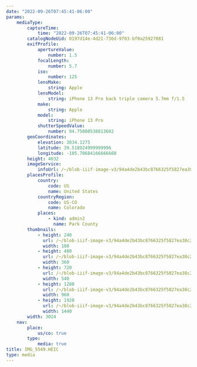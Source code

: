 ```yaml
---
date: "2022-09-26T07:45:41-06:00"
params:
    mediaType:
        captureTime:
            time: "2022-09-26T07:45:41-06:00"
        catalogNodeUid: 0197d14e-4d21-736d-9f03-bf0a25927081
        exifProfile:
            apertureValue:
                number: 1.5
            focalLength:
                number: 5.7
            iso:
                number: 125
            lensMake:
                string: Apple
            lensModel:
                string: iPhone 13 Pro back triple camera 5.7mm f/1.5
            make:
                string: Apple
            model:
                string: iPhone 13 Pro
            shutterSpeedValue:
                number: 94.75080538813602
        geoCoordinates:
            elevation: 3034.1275
            latitude: 39.518924999999996
            longitude: -105.70684166666668
        height: 4032
        imageService:
            infoUrl: /~/blob-iiif-image-v3/94a4de2b43bc8766325f5827ea38c24940969768ce373728a24b930e2cd82743/info.json
        placesProfile:
            country:
                code: US
                name: United States
            countryRegion:
                code: US-CO
                name: Colorado
            places:
                - kind: admin2
                  name: Park County
        thumbnails:
            - height: 240
              url: /~/blob-iiif-image-v3/94a4de2b43bc8766325f5827ea38c24940969768ce373728a24b930e2cd82743/full/180%2C240/0/default.jpg
              width: 180
            - height: 480
              url: /~/blob-iiif-image-v3/94a4de2b43bc8766325f5827ea38c24940969768ce373728a24b930e2cd82743/full/360%2C480/0/default.jpg
              width: 360
            - height: 720
              url: /~/blob-iiif-image-v3/94a4de2b43bc8766325f5827ea38c24940969768ce373728a24b930e2cd82743/full/540%2C720/0/default.jpg
              width: 540
            - height: 1280
              url: /~/blob-iiif-image-v3/94a4de2b43bc8766325f5827ea38c24940969768ce373728a24b930e2cd82743/full/960%2C1280/0/default.jpg
              width: 960
            - height: 1920
              url: /~/blob-iiif-image-v3/94a4de2b43bc8766325f5827ea38c24940969768ce373728a24b930e2cd82743/full/1440%2C1920/0/default.jpg
              width: 1440
        width: 3024
    nav:
        place:
            us/co: true
        type:
            media: true
title: IMG_5549.HEIC
type: media
---
```

